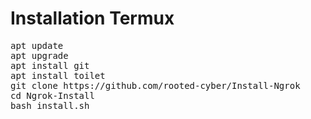 # Installation Termux
<pre>
apt update
apt upgrade
apt install git
apt install toilet
git clone https://github.com/rooted-cyber/Install-Ngrok
cd Ngrok-Install
bash install.sh
</pre>